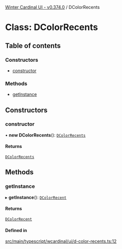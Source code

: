 [Winter Cardinal UI - v0.374.0](../index.md) / DColorRecents

# Class: DColorRecents

## Table of contents

### Constructors

- [constructor](DColorRecents.md#constructor)

### Methods

- [getInstance](DColorRecents.md#getinstance)

## Constructors

### constructor

• **new DColorRecents**(): [`DColorRecents`](DColorRecents.md)

#### Returns

[`DColorRecents`](DColorRecents.md)

## Methods

### getInstance

▸ **getInstance**(): [`DColorRecent`](DColorRecent.md)

#### Returns

[`DColorRecent`](DColorRecent.md)

#### Defined in

[src/main/typescript/wcardinal/ui/d-color-recents.ts:12](https://github.com/winter-cardinal/winter-cardinal-ui/blob/v0.310.1/src/main/typescript/wcardinal/ui/d-color-recents.ts#L12)
